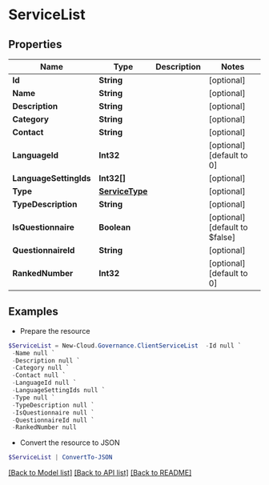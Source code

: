 # ServiceList
## Properties

Name | Type | Description | Notes
------------ | ------------- | ------------- | -------------
**Id** | **String** |  | [optional] 
**Name** | **String** |  | [optional] 
**Description** | **String** |  | [optional] 
**Category** | **String** |  | [optional] 
**Contact** | **String** |  | [optional] 
**LanguageId** | **Int32** |  | [optional] [default to 0]
**LanguageSettingIds** | **Int32[]** |  | [optional] 
**Type** | [**ServiceType**](ServiceType.md) |  | [optional] 
**TypeDescription** | **String** |  | [optional] 
**IsQuestionnaire** | **Boolean** |  | [optional] [default to $false]
**QuestionnaireId** | **String** |  | [optional] 
**RankedNumber** | **Int32** |  | [optional] [default to 0]

## Examples

- Prepare the resource
```powershell
$ServiceList = New-Cloud.Governance.ClientServiceList  -Id null `
 -Name null `
 -Description null `
 -Category null `
 -Contact null `
 -LanguageId null `
 -LanguageSettingIds null `
 -Type null `
 -TypeDescription null `
 -IsQuestionnaire null `
 -QuestionnaireId null `
 -RankedNumber null
```

- Convert the resource to JSON
```powershell
$ServiceList | ConvertTo-JSON
```

[[Back to Model list]](../README.md#documentation-for-models) [[Back to API list]](../README.md#documentation-for-api-endpoints) [[Back to README]](../README.md)

